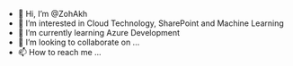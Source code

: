 - 👋 Hi, I’m @ZohAkh
- 👀 I’m interested in Cloud Technology, SharePoint and Machine Learning
- 🌱 I’m currently learning Azure Development
- 💞️ I’m looking to collaborate on ...
- 📫 How to reach me ...

<!---
ZohAkh/ZohAkh is a ✨ special ✨ repository because its `README.md` (this file) appears on your GitHub profile.
You can click the Preview link to take a look at your changes.
--->
